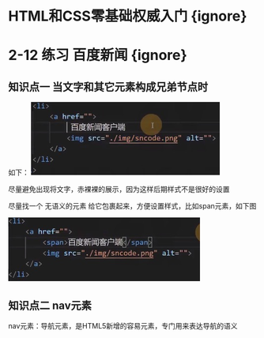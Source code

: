 # HTML和CSS零基础权威入门 {ignore} 
# 2-12 练习 百度新闻 {ignore}

## 知识点一 当文字和其它元素构成兄弟节点时

如下：
![](assets/2019-08-20-15-36-34.png)

尽量避免出现将文字，赤裸裸的展示，因为这样后期样式不是很好的设置

尽量找一个 无语义的元素 给它包裹起来，方便设置样式，比如span元素，如下图

![](assets/2019-08-20-15-39-20.png)

## 知识点二 nav元素 

nav元素：导航元素，是HTML5新增的容易元素，专门用来表达导航的语义


